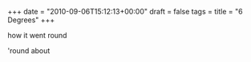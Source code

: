 +++
date = "2010-09-06T15:12:13+00:00"
draft = false
tags = 
title = "6 Degrees"
+++
<p>how it went round</p>&#13;
<p>'round about</p> 